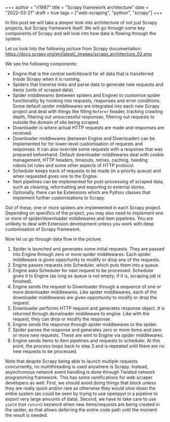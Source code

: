 +++
author = "rl1987"
title = "Scrapy framework architecture"
date = "2022-03-21"
draft = true
tags = ["web-scraping", "python", "scrapy"]
+++

In this post we will take a deeper look into architecture of not just Scrapy projects, but
Scrapy framework itself. We will go through some key components of Scrapy and will look into
how data is flowing through the system.

Let us look into the following picture from Scrapy documentation:
https://docs.scrapy.org/en/latest/_images/scrapy_architecture_02.png

We see the following components:

* Engine that is the central switchboard for all data that is transferred inside Scrapy when it is running.
* Spiders that traverse links and parse data to generate new requests and items (units of
scraped data).
* Spider middlewares (between spiders and Engine) to customise spider functionality by hooking into requests, responses
and error conditions. Some default spider middlewares are integrated into each new Scrapy project and deal with things
like filling `Referer` header, tracking crawling depth, filtering out unsuccessful responses, filtering out requests
to outside the domain of site being scraped.
* Downloader is where actual HTTP requests are made and responses are received. 
* Downloader middlewares (between Engine and Downloader) can be implemented for for lower-level customisation of requests
and responses. It can also override some requests with a response that was prepared beforehand. Default downloader
middlewares deal with cookie management, HTTP headers, timeouts, retries, caching, heeding robots.txt rules and some other
aspects of HTTP protocol.
* Scheduler keeps track of requests to be made (in a priority queue) and when requested gives one to the Engine.
* Item pipelines can be implemented for post-processing of scraped data, such as cleaning, reformatting and exporting to
external stores.
* Optionally, there can be Extensions which are Python classes that implement further customisations to Scrapy.

Out of these, one or more spiders are implemented in each Scrapy project. Depending on specifics of the project, you may
also need to implement one or more of spider/downloader middlewares and item pipelines. You are unlikely to deal with
Extension development unless you work with deep customisation of Scrapy framework.

Now let us go through data flow in the picture.

1. Spider is launched and generates some initial requests. They are passed into Engine through zero or more spider middlewares.
Each spider middleware is given opportunity to modify or drop any of the requests.
2. Engine passes requests into Scheduler, which puts them into a queue.
3. Engine asks Scheduler for next request to be processed. Scheduler gives it to Engine (as long as queue is not empty; if it is,
scraping job is finished).
4. Engine sends the request to Downloader through a sequence of one or more downloader middlewares. Like spider middlewares,
each of the downloader middlewares are given opportunity to modify or drop the request.
5. Downloader performs HTTP request and generates response object. It is returned through donwloader middleware to engine.
Like with the request, they can drop or modify the response.
6. Engine sends the response through spider middlewares to the spider. 
7. Spider parses the response and generates zero or more items and zero or more new requests. These are sent to Engine 
via spider middlewares.
8. Engine sends items to item pipelines and requests to scheduler. At this point, the process loops back to step 3 and is
repeated until there are no new requests to be processed.

Note that despite Scrapy being able to launch multiple requests concurrently, no multithreading is used anywhere is Scrapy.
Instead, asynchronous network event handling is done through Twisted network programming framework. This has some ramifications
for web scraper developers as well. First, we should avoid doing things that block unless they are really quick and/or rare
as otherwise they would slow down the entire system (as could be seen by trying to use openpyxl in a pipeline to export very large
amounts of data). Second, we have to take care to use `yield` (not `return`) keyword 
when new items/requests are being created in the spider, as that allows deferring the entire code path until the moment the 
result is needed.
